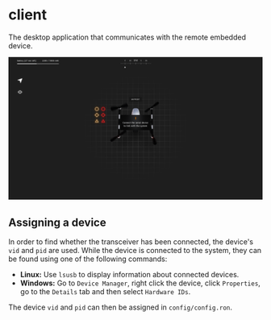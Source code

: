 # client

The desktop application that communicates with the remote embedded device.

![Screenshot of client application](../img/client_1.png?raw=true "Client application")

## Assigning a device
In order to find whether the transceiver has been connected, the device's `vid` and `pid` are used. While the device is connected to the system, they can be found using one of the following commands:

* **Linux:** Use `lsusb` to display information about connected devices.
* **Windows:** Go to `Device Manager`, right click the device, click `Properties`, go to the `Details` tab and then select `Hardware IDs`.

The device `vid` and `pid` can then be assigned in `config/config.ron`.

